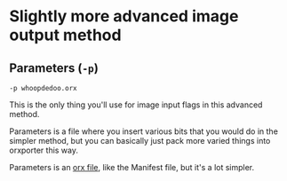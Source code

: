 # Slightly more advanced image output method

## Parameters (`-p`)

```
-p whoopdedoo.orx
```

This is the only thing you'll use for image input flags in this advanced method.

Parameters is a file where you insert various bits that you would do in the simpler method, but you can basically just pack more varied things into orxporter this way.

Parameters is an [orx file](orx.md), like the Manifest file, but it's a lot simpler.
